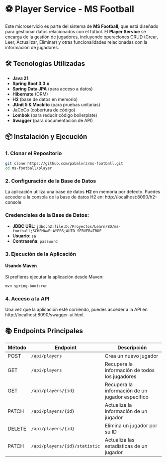 # ⚽ Player Service - MS Football

Este microservicio es parte del sistema de **MS Football**, que está diseñado para gestionar datos relacionados con el fútbol. El **Player Service** se encarga de la gestión de jugadores, incluyendo operaciones CRUD (Crear, Leer, Actualizar, Eliminar) y otras funcionalidades relacionadas con la información de jugadores.

## 🛠️ Tecnologías Utilizadas

- **Java 21**
- **Spring Boot 3.3.x**
- **Spring Data JPA** (para acceso a datos)
- **Hibernate** (ORM)
- **H2** (base de datos en memorio)
- **JUnit 5 & Mockito** (para pruebas unitarias)
- JaCoCo (cobertura de código)
- **Lombok** (para reducir código boilerplate)
- **Swagger** (para documentación de API)

## 📦 Instalación y Ejecución

### 1. Clonar el Repositorio

```bash
git clone https://github.com/pabalvrz/ms-football.git
cd ms-football/player
```

### 2. Configuración de la Base de Datos
La aplicación utiliza una base de datos **H2** en memoria por defecto. Puedes acceder a la consola de la base de datos H2 en: http://localhost:8090/h2-console

### Credenciales de la Base de Datos:

- **JDBC URL**: `jdbc:h2:file:D:/Proyectos/Learn/BD/ms-football;SCHEMA=PLAYERS;AUTO_SERVER=TRUE`
- **Usuario**: `sa`
- **Contraseña**: `password`

### 3. Ejecución de la Aplicación

#### Usando Maven

Si prefieres ejecutar la aplicación desde Maven:

```bash
mvn spring-boot:run
```

### 4. Acceso a la API

Una vez que la aplicación esté corriendo, puedes acceder a la API en http://localhost:8090/swagger-ui.html.

## 📚 Endpoints Principales

| Método | Endpoint                     | Descripción                                        |
|--------|------------------------------|----------------------------------------------------|
| POST   | `/api/players`                   | Crea un nuevo jugador                               |
| GET    | `/api/players`                   | Recupera la información de todos los jugadores     |
| GET    | `/api/players/{id}`              | Recupera la información de un jugador específico    |
| PATCH  | `/api/players/{id}`              | Actualiza la información de un jugador              |
| DELETE | `/api/players/{id}`              | Elimina un jugador por su ID                       |
| PATCH  | `/api/players/{id}/statistic`    | Actualiza las estadísticas de un jugador            |

